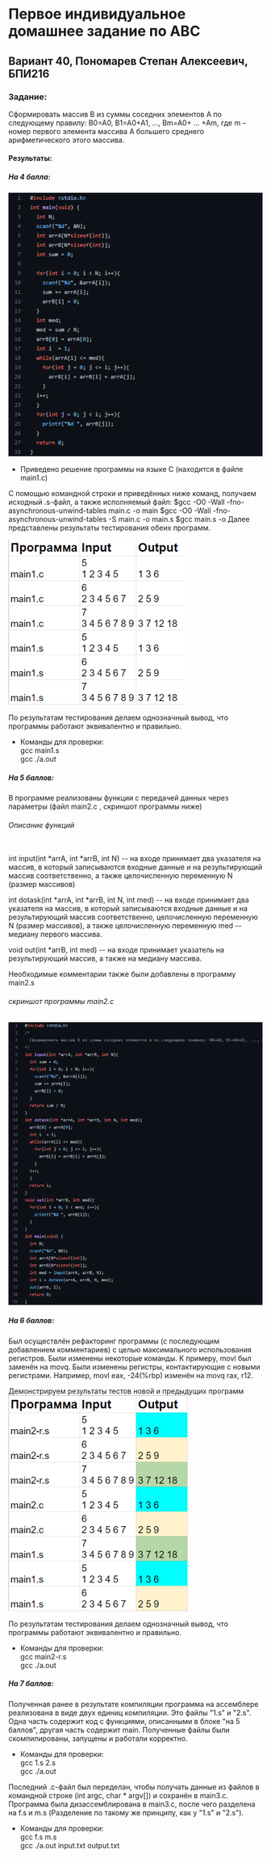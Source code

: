 # Первое индивидуальное домашнее задание по АВС
## Вариант 40, Пономарев Степан Алексеевич, БПИ216
### Задание:
Сформировать массив B из суммы соседних элементов A по 
следующему правилу: B0=A0, B1=A0+A1, ..., Bm=A0+ ... +Am, где m – номер 
первого элемента массива А большего среднего арифметического этого 
массива. 
#### Результаты:
##### На 4 балла:
![img](/main1c.png)
- Приведено решение программы на языке C (находится в файле main1.c)

С помощью командной строки и приведённых ниже команд, получаем исходный .s-файл, а также исполняемый файл:
$gcc -O0 -Wall -fno-asynchronous-unwind-tables main.c -o main
$gcc -O0 -Wall -fno-asynchronous-unwind-tables -S main.c -o main.s
$gcc main.s -o
Далее представлены результаты тестирования обеих программ.

![img](/res1.png)

По результатам тестирования делаем однозначный вывод, что программы работают эквивалентно и правильно.
- Команды для проверки:\
gcc main1.s\
gcc ./a.out

##### На 5 баллов:
В программе реализованы функции с передачей данных через параметры (файл main2.c , скриншот программы ниже)
###### Описание функций
\
int input(int *arrA, int *arrB, int N) -- на входе принимает два указателя на массив, в который записываются входные данные и на результирующий массив соответственно, а также целочисленную переменную N (размер массивов)

int dotask(int *arrA, int *arrB, int N, int med) --  на входе принимает два указателя на массив, в который записываются входные данные и на результирующий массив соответственно, целочисленную переменную N (размер массивов), а также целочисленную переменную med -- медиану первого массива.

void out(int *arrB, int med) -- на входе принимает указатель на результирующий массив, а также на медиану массива.

Необходимые комментарии также были добавлены в программу main2.s

###### скриншот программы main2.c
![img](/main2c.png)

##### На 6 баллов:
Был осуществлён рефакторинг программы (с последующим добавлением комментариев) с целью максимального использования регистров. Были изменены некоторые команды. К примеру, movl был заменён на movq. Были изменены регистры, контактирующие с новыми регистрами. Например, movl eax, -24(%rbp) изменён на movq rax, r12.

Демонстрируем результаты тестов новой и предыдущих программ
![img](/res2.png)

По результатам тестирования делаем однозначный вывод, что программы работают эквивалентно и правильно.
- Команды для проверки:\
gcc main2-r.s\
gcc ./a.out

##### На 7 баллов:
Полученная ранее в результате компиляции программа на ассемблере реализована в виде двух единиц компиляции. Это файлы "1.s" и "2.s". Одна часть содержит код с функциями, описанными в блоке "на 5 баллов", другая часть содержит main.
Полученные файлы были скомпилированы, запущены и работали корректно.
- Команды для проверки:\
gcc 1.s 2.s\
gcc ./a.out

Последний .c-файл был переделан, чтобы получать данные из файлов в командной строке (int argc, char * argv[]) и сохранён в main3.c. 
Программа была дизассемблирована в main3.c, после чего разделена на f.s и m.s (Разделение по такому же принципу, как у "1.s" и "2.s").
- Команды для проверки:\
gcc f.s m.s\
gcc ./a.out input.txt output.txt
